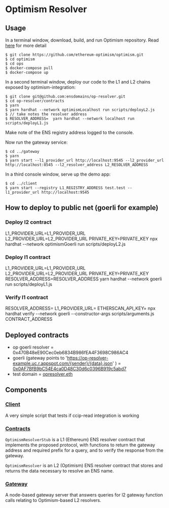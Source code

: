 # Optimism Resolver

## Usage

In a terminal window, download, build, and run Optimism repository. Read [here](https://community.optimism.io/docs/developers/build/dev-node/#setting-up-the-environment) for more detail

```
$ git clone https://github.com/ethereum-optimism/optimism.git
$ cd optimism
$ cd ops
$ docker-compose pull
$ docker-compose up
```

In a second terminal window, deploy our code to the L1 and L2 chains exposed by optimism-integration:

```
$ git clone git@github.com:ensdomains/op-resolver.git
$ cd op-resolver/contracts
$ yarn
$ yarn hardhat --network optimismLocalhost run scripts/deployL2.js
$ // take notes the resolver address
$ RESOLVER_ADDRESS=  yarn hardhat --network localhost run scripts/deployL1.js
```

Make note of the ENS registry address logged to the console.

Now run the gateway service:

```
$ cd ../gateway
$ yarn
$ yarn start --l1_provider_url http://localhost:9545 --l2_provider_url http://localhost:8545 --l2_resolver_address L2_RESOLVER_ADDRESS
```

In a third console window, serve up the demo app:

```
$ cd ../client
$ yarn start --registry L1_REGISTRY_ADDRESS test.test --l1_provider_url http://localhost:9545
```

## How to deploy to public net (goerli for example)

### Deploy l2 contract

L1_PROVIDER_URL=L1_PROVIDER_URL L2_PROVIDER_URL=L2_PROVIDER_URL PRIVATE_KEY=PRIVATE_KEY
npx hardhat --network optimismGoerli run scripts/deployL2.js

### Deploy l1 contract

L1_PROVIDER_URL=L1_PROVIDER_URL L2_PROVIDER_URL=L2_PROVIDER_URL PRIVATE_KEY=PRIVATE_KEY
RESOLVER_ADDRESS=RESOLVER_ADDRESS yarn hardhat --network goerli run scripts/deployL1.js

### Verify l1 contract

RESOLVER_ADDRESS= L1_PROVIDER_URL= ETHERSCAN_API_KEY= npx hardhat verify --network goerli --constructor-args scripts/arguments.js CONTRACT_ADDRESS

## Deployed contracts

- op goerli resolver = 0x470B48eE90Cec0eb6834B986fEA4F3698C986AC4
- goerli (gateway points to 'https://op-resolver-example.uc.r.appspot.com/{sender}/{data}.json' ) = [0x0AF7BfB9bC54E4ca0D48C30d6c0396B919c5abd7](https://goerli.etherscan.io/address/0x0AF7BfB9bC54E4ca0D48C30d6c0396B919c5abd7)
- test domain = [opresolver.eth](https://app.ens.domains/name/opresolver.eth/details)

## Components

### [Client](client)

A very simple script that tests if ccip-read integration is working

### [Contracts](contracts)

`OptimismResolverStub` is a L1 (Ethereum) ENS resolver contract that implements the proposed protocol, with
functions to return the gateway address and required prefix for a query, and to verify the response from the gateway.

`OptimismResolver` is an L2 (Optimism) ENS resolver contract that stores and returns the data necessary to resolve an ENS name.

### [Gateway](gateway)

A node-based gateway server that answers queries for l2 gateway function calls relating to Optimism-based L2 resolvers.

```

```
